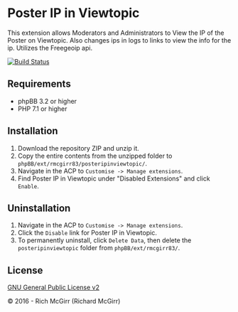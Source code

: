 Poster IP in Viewtopic
===============

This extension allows Moderators and Administrators to View the IP of the Poster on Viewtopic.  Also changes ips in logs to links to view the info for the ip. Utilizes the Freegeoip api.

[![Build Status](https://travis-ci.com/rmcgirr83/posteripinviewtopic.svg?branch=master)](https://travis-ci.com/rmcgirr83/posteripinviewtopic)

## Requirements
* phpBB	3.2 or higher
* PHP 7.1 or higher

## Installation
1. Download the repository ZIP and unzip it.
2. Copy the entire contents from the unzipped folder to `phpBB/ext/rmcgirr83/posteripinviewtopic/`.
3. Navigate in the ACP to `Customise -> Manage extensions`.
4. Find Poster IP in Viewtopic under "Disabled Extensions" and click `Enable`.

## Uninstallation
1. Navigate in the ACP to `Customise -> Manage extensions`.
2. Click the `Disable` link for Poster IP in Viewtopic.
3. To permanently uninstall, click `Delete Data`, then delete the `posteripinviewtopic` folder from `phpBB/ext/rmcgirr83/`.

## License
[GNU General Public License v2](http://opensource.org/licenses/GPL-2.0)

© 2016 - Rich McGirr (Richard McGirr)
